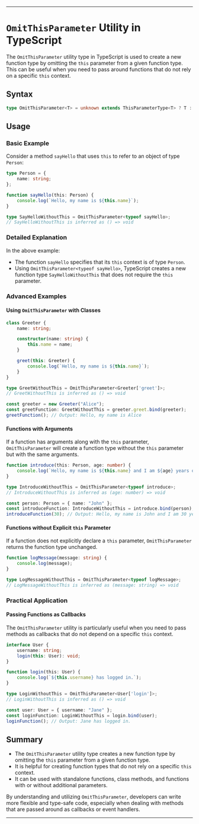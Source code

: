 
---

# **`OmitThisParameter` Utility in TypeScript**

The `OmitThisParameter` utility type in TypeScript is used to create a new function type by omitting the `this` parameter from a given function type. This can be useful when you need to pass around functions that do not rely on a specific `this` context.

## **Syntax**

```typescript
type OmitThisParameter<T> = unknown extends ThisParameterType<T> ? T : T extends (...args: infer A) => infer R ? (...args: A) => R : T;
```

## **Usage**

### **Basic Example**

Consider a method `sayHello` that uses `this` to refer to an object of type `Person`:

```typescript
type Person = {
    name: string;
};

function sayHello(this: Person) {
    console.log(`Hello, my name is ${this.name}`);
}

type SayHelloWithoutThis = OmitThisParameter<typeof sayHello>;
// SayHelloWithoutThis is inferred as () => void
```

### **Detailed Explanation**

In the above example:
- The function `sayHello` specifies that its `this` context is of type `Person`.
- Using `OmitThisParameter<typeof sayHello>`, TypeScript creates a new function type `SayHelloWithoutThis` that does not require the `this` parameter.

### **Advanced Examples**

#### **Using `OmitThisParameter` with Classes**

```typescript
class Greeter {
    name: string;

    constructor(name: string) {
        this.name = name;
    }

    greet(this: Greeter) {
        console.log(`Hello, my name is ${this.name}`);
    }
}

type GreetWithoutThis = OmitThisParameter<Greeter['greet']>;
// GreetWithoutThis is inferred as () => void

const greeter = new Greeter("Alice");
const greetFunction: GreetWithoutThis = greeter.greet.bind(greeter);
greetFunction(); // Output: Hello, my name is Alice
```

#### **Functions with Arguments**

If a function has arguments along with the `this` parameter, `OmitThisParameter` will create a function type without the `this` parameter but with the same arguments.

```typescript
function introduce(this: Person, age: number) {
    console.log(`Hello, my name is ${this.name} and I am ${age} years old.`);
}

type IntroduceWithoutThis = OmitThisParameter<typeof introduce>;
// IntroduceWithoutThis is inferred as (age: number) => void

const person: Person = { name: "John" };
const introduceFunction: IntroduceWithoutThis = introduce.bind(person);
introduceFunction(30); // Output: Hello, my name is John and I am 30 years old.
```

#### **Functions without Explicit `this` Parameter**

If a function does not explicitly declare a `this` parameter, `OmitThisParameter` returns the function type unchanged.

```typescript
function logMessage(message: string) {
    console.log(message);
}

type LogMessageWithoutThis = OmitThisParameter<typeof logMessage>;
// LogMessageWithoutThis is inferred as (message: string) => void
```

### **Practical Application**

#### **Passing Functions as Callbacks**

The `OmitThisParameter` utility is particularly useful when you need to pass methods as callbacks that do not depend on a specific `this` context.

```typescript
interface User {
    username: string;
    login(this: User): void;
}

function login(this: User) {
    console.log(`${this.username} has logged in.`);
}

type LoginWithoutThis = OmitThisParameter<User['login']>;
// LoginWithoutThis is inferred as () => void

const user: User = { username: "Jane" };
const loginFunction: LoginWithoutThis = login.bind(user);
loginFunction(); // Output: Jane has logged in.
```

## **Summary**

- The `OmitThisParameter` utility type creates a new function type by omitting the `this` parameter from a given function type.
- It is helpful for creating function types that do not rely on a specific `this` context.
- It can be used with standalone functions, class methods, and functions with or without additional parameters.

By understanding and utilizing `OmitThisParameter`, developers can write more flexible and type-safe code, especially when dealing with methods that are passed around as callbacks or event handlers.

---
